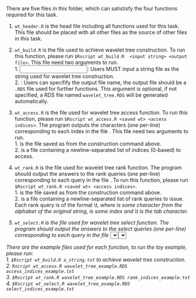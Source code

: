 There are five files in this folder, which can satistisfy the four functions required for this task.
  1. `wt_header.R` is the head file including all functions used for this task. 
  This file should be placed with all other files as the source of other files in this task.
  
  
  2. `wt_build.R` is the file used to achieve wavelet tree construction. 
  To run this function, please run `$Rscript wt_build.R  <input string> <output file>`. 
  This file need two arguments to run.  
          1. <input string>: Users MUST input a string file as the string used for wavelet tree construction.  
          2. <output file>: Users can specifify the output file name, the output file should be a `.RDS` file used for further functions. This argument is optional, if not specified, a RDS file named `wavelet_tree.RDS` will be generated automatically.  
  
  
  3. `wt_access.R` is the file used for wavelet tree access function. 
  To run this function, please run `$Rscript wt_access.R <saved wt> <access indices>`. 
  The program outputs the characters (one per-line) corresponding to each index in the file <access indices>.
  This file need two arguments to run.  
            1. <saved wt> is the file saved as <output file> from the construction command above.  
            2. <access indices> is a file containing a newline-separated list of indices (0-based) to access.   
            
            
  4. `wt_rank.R` is the file used for wavelet tree rank function. 
  The program should output the answers to the rank queries (one per-line) corresponding to each query in the file <rank queries>.
  To run this function, please run `$Rscript wt_rank.R <saved wt> <access indices>`.  
          1. <saved wt> is the file saved as <output file> from the construction command above.  
          2. <rank queries> is a file containing a newline-separated list of rank queries to issue.   
          Each rank query is of the format <c>\t<i>, where <c> is some character from the alphabet of the original string, 
          <i> is some index and \t is the tab character.
          
          
  5. `wt_select.R` is the file used for wavelet tree select function. 
  The program should output the answers to the select queries (one per-line) corresponding to each query in the file <select queries>.
  To run this function, please run `$Rscript wt_select.R <saved wt> <access indices>`.  
          1. <saved wt> is the file saved as <output file> from the construction command above.  
          2. <select queries> is a file containing a newline-separated list of select queries to issue.   
          Each select query is of the format <c>\t<i>, where <c> is some character from the alphabet of the original string, 
          <i> is the occurrence of the character <c> for one wishes to know the index (again, \t is the tab character). 
          
          
  There are the example files used for each function, to run the toy example, please run:  
          1. `$Rscript wt_build.R a_string.txt` to achieve wavelet tree construction.  
          2. `Rscript wt_access.R wavelet_tree_example.RDS access_indices_example.txt`  
          3. `$Rscript wt_rank.R wavelet_tree_example.RDS rank_indices_example.txt`  
          4. `$Rscript wt_select.R wavelet_tree_example.RDS select_indices_example.txt`  
